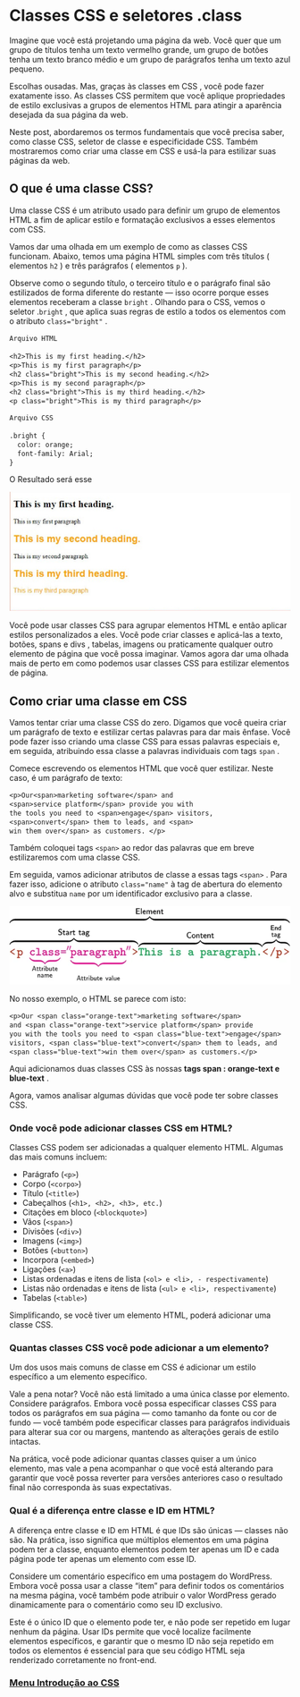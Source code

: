 # Classes CSS e seletores .class

Imagine que você está projetando uma página da web. Você quer que um grupo de títulos tenha um texto vermelho grande, um grupo de botões tenha um texto branco médio e um grupo de parágrafos tenha um texto azul pequeno.

Escolhas ousadas. Mas, graças às classes em CSS , você pode fazer exatamente isso. As classes CSS permitem que você aplique propriedades de estilo exclusivas a grupos de elementos HTML para atingir a aparência desejada da sua página da web.

Neste post, abordaremos os termos fundamentais que você precisa saber, como classe CSS, seletor de classe e especificidade CSS. Também mostraremos como criar uma classe em CSS e usá-la para estilizar suas páginas da web.

## O que é uma classe CSS?

Uma classe CSS é um atributo usado para definir um grupo de elementos HTML a fim de aplicar estilo e formatação exclusivos a esses elementos com CSS.

Vamos dar uma olhada em um exemplo de como as classes CSS funcionam. Abaixo, temos uma página HTML simples com três títulos ( elementos `h2` ) e três parágrafos ( elementos `p` ).

Observe como o segundo título, o terceiro título e o parágrafo final são estilizados de forma diferente do restante — isso ocorre porque esses elementos receberam a classe `bright` . Olhando para o CSS, vemos o seletor .`bright` , que aplica suas regras de estilo a todos os elementos com o atributo `class="bright"` .

```
Arquivo HTML

<h2>This is my first heading.</h2>
<p>This is my first paragraph</p>
<h2 class="bright">This is my second heading.</h2>
<p>This is my second paragraph</p>
<h2 class="bright">This is my third heading.</h2>
<p class="bright">This is my third paragraph</p>
```

```
Arquivo CSS

.bright {
  color: orange;
  font-family: Arial;
}
```

O Resultado será esse 

<img src="../introducao-css/img/img-03.jpg">

Você pode usar classes CSS para agrupar elementos HTML e então aplicar estilos personalizados a eles. Você pode criar classes e aplicá-las a texto, botões, spans e divs , tabelas, imagens ou praticamente qualquer outro elemento de página que você possa imaginar. Vamos agora dar uma olhada mais de perto em como podemos usar classes CSS para estilizar elementos de página.

## Como criar uma classe em CSS

Vamos tentar criar uma classe CSS do zero. Digamos que você queira criar um parágrafo de texto e estilizar certas palavras para dar mais ênfase. Você pode fazer isso criando uma classe CSS para essas palavras especiais e, em seguida, atribuindo essa classe a palavras individuais com tags `span` .

Comece escrevendo os elementos HTML que você quer estilizar. Neste caso, é um parágrafo de texto:

```
<p>Our<span>marketing software</span> and 
<span>service platform</span> provide you with 
the tools you need to <span>engage</span> visitors,
<span>convert</span> them to leads, and <span>
win them over</span> as customers. </p> 
```

Também coloquei tags `<span>` ao redor das palavras que em breve estilizaremos com uma classe CSS.

Em seguida, vamos adicionar atributos de classe a essas tags `<span>` . Para fazer isso, adicione o atributo `class="name"` à tag de abertura do elemento alvo e substitua `name` por um identificador exclusivo para a classe.

<img src="../introducao-css/img/img-04.webp">

No nosso exemplo, o HTML se parece com isto:

```
<p>Our <span class="orange-text">marketing software</span>
and <span class="orange-text">service platform</span> provide 
you with the tools you need to <span class="blue-text">engage</span> 
visitors, <span class="blue-text">convert</span> them to leads, and 
<span class="blue-text">win them over</span> as customers.</p> 
```

Aqui adicionamos duas classes CSS às nossas **tags span : orange-text e blue-text** .

Agora, vamos analisar algumas dúvidas que você pode ter sobre classes CSS.

### Onde você pode adicionar classes CSS em HTML?

Classes CSS podem ser adicionadas a qualquer elemento HTML. Algumas das mais comuns incluem:

- Parágrafo (`<p>`)
- Corpo (`<corpo>`)
- Título (`<title>`)
- Cabeçalhos (`<h1>, <h2>, <h3>, etc.`)
- Citações em bloco (`<blockquote>`)
- Vãos (`<span>`)
- Divisões (`<div>`)
- Imagens (`<img>`)
- Botões (`<button>`)
- Incorpora (`<embed>`)
- Ligações (`<a>`)
- Listas ordenadas e itens de lista (`<ol> e <li>, - respectivamente`)
- Listas não ordenadas e itens de lista (`<ul> e <li>, respectivamente`)
- Tabelas (`<table>`)

Simplificando, se você tiver um elemento HTML, poderá adicionar uma classe CSS.

### Quantas classes CSS você pode adicionar a um elemento?

Um dos usos mais comuns de classe em CSS é adicionar um estilo específico a um elemento específico.

Vale a pena notar? Você não está limitado a uma única classe por elemento. Considere parágrafos. Embora você possa especificar classes CSS para todos os parágrafos em sua página — como tamanho da fonte ou cor de fundo — você também pode especificar classes para parágrafos individuais para alterar sua cor ou margens, mantendo as alterações gerais de estilo intactas.

Na prática, você pode adicionar quantas classes quiser a um único elemento, mas vale a pena acompanhar o que você está alterando para garantir que você possa reverter para versões anteriores caso o resultado final não corresponda às suas expectativas.

### Qual é a diferença entre classe e ID em HTML?

A diferença entre classe e ID em HTML é que IDs são únicas — classes não são. Na prática, isso significa que múltiplos elementos em uma página podem ter a classe, enquanto elementos podem ter apenas um ID e cada página pode ter apenas um elemento com esse ID.

Considere um comentário específico em uma postagem do WordPress. Embora você possa usar a classe “item” para definir todos os comentários na mesma página, você também pode atribuir o valor WordPress gerado dinamicamente para o comentário como seu ID exclusivo.

Este é o único ID que o elemento pode ter, e não pode ser repetido em lugar nenhum da página. Usar IDs permite que você localize facilmente elementos específicos, e garantir que o mesmo ID não seja repetido em todos os elementos é essencial para que seu código HTML seja renderizado corretamente no front-end.

### [Menu Introdução ao CSS](menu_introducao-CSS.md)